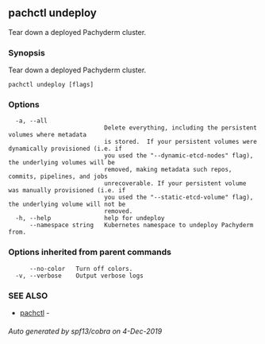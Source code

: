 ## pachctl undeploy

Tear down a deployed Pachyderm cluster.

### Synopsis

Tear down a deployed Pachyderm cluster.

```
pachctl undeploy [flags]
```

### Options

```
  -a, --all                
                           Delete everything, including the persistent volumes where metadata
                           is stored.  If your persistent volumes were dynamically provisioned (i.e. if
                           you used the "--dynamic-etcd-nodes" flag), the underlying volumes will be
                           removed, making metadata such repos, commits, pipelines, and jobs
                           unrecoverable. If your persistent volume was manually provisioned (i.e. if
                           you used the "--static-etcd-volume" flag), the underlying volume will not be
                           removed.
  -h, --help               help for undeploy
      --namespace string   Kubernetes namespace to undeploy Pachyderm from.
```

### Options inherited from parent commands

```
      --no-color   Turn off colors.
  -v, --verbose    Output verbose logs
```

### SEE ALSO

* [pachctl](pachctl.md)	 - 

###### Auto generated by spf13/cobra on 4-Dec-2019
